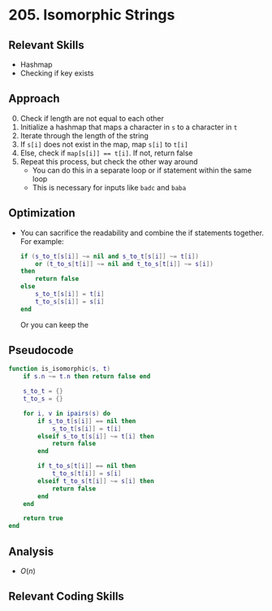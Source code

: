 # 205. Isomorphic Strings

## Relevant Skills

- Hashmap
- Checking if key exists

## Approach

0. Check if length are not equal to each other
0. Initialize a hashmap that maps a character in `s` to a character in `t`
0. Iterate through the length of the string
0. If `s[i]` does not exist in the map, map `s[i]` to `t[i]`
0. Else, check if `map[s[i]] == t[i]`.
    If not, return false
0. Repeat this process, but check the other way around
    - You can do this in a separate loop or if statement within the same loop
    - This is necessary for inputs like `badc` and `baba`

## Optimization

- You can sacrifice the readability and combine the if statements together. For example:
    ```lua
    if (s_to_t[s[i]] ~= nil and s_to_t[s[i]] ~= t[i])
        or (t_to_s[t[i]] ~= nil and t_to_s[t[i]] ~= s[i])
    then
        return false
    else
        s_to_t[s[i]] = t[i]
        t_to_s[s[i]] = s[i]
    end
    ```
    Or you can keep the 

## Pseudocode

```lua
function is_isomorphic(s, t)
    if s.n ~= t.n then return false end

    s_to_t = {}
    t_to_s = {}

    for i, v in ipairs(s) do
        if s_to_t[s[i]] == nil then
            s_to_t[s[i]] = t[i]
        elseif s_to_t[s[i]] ~= t[i] then
            return false
        end

        if t_to_s[t[i]] == nil then
            t_to_s[t[i]] = s[i]
        elseif t_to_s[t[i]] ~= s[i] then
            return false
        end
    end

    return true
end
```

## Analysis

- $O(n)$

## Relevant Coding Skills

